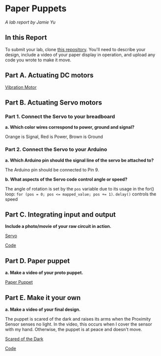 # Paper Puppets

*A lab report by Jamie Yu*

## In this Report

To submit your lab, clone [this repository](https://github.com/FAR-Lab/IDD-Fa18-Lab4). You'll need to describe your design, include a video of your paper display in operation, and upload any code you wrote to make it move.

## Part A. Actuating DC motors

[Vibration Motor](https://www.youtube.com/watch?v=8eO_NGx82ng)

## Part B. Actuating Servo motors

### Part 1. Connect the Servo to your breadboard

**a. Which color wires correspond to power, ground and signal?**

Orange is Signal, Red is Power, Brown is Ground

### Part 2. Connect the Servo to your Arduino

**a. Which Arduino pin should the signal line of the servo be attached to?**

The Arduino pin should be connected to Pin 9. 

**b. What aspects of the Servo code control angle or speed?**

The angle of rotation is set by the `pos` variable  due to its usage in the for() loop: `for (pos = 0; pos <= mapped_value; pos += 1)`. `delay()` controls the speed

## Part C. Integrating input and output

**Include a photo/movie of your raw circuit in action.**

[Servo](https://www.youtube.com/watch?v=WeX1r8tB9hI)

[Code](https://github.com/jamiekimyu/IDD-Fa18-Lab4/blob/master/servo.ino)

## Part D. Paper puppet

**a. Make a video of your proto puppet.**

[Paper Puppet](https://www.youtube.com/watch?v=7oSblCiLg_k)

## Part E. Make it your own

**a. Make a video of your final design.**

The puppet is scared of the dark and raises its arms when the Proximity Sensor senses no light. In the video, this occurs when I cover the sensor with my hand. Otherwise, the puppet is at peace and doesn't move. 

[Scared of the Dark](https://www.youtube.com/watch?v=eRiYjC2lUDo)

[Code](https://github.com/jamiekimyu/IDD-Fa18-Lab4/blob/master/scared_of_the_dark.ino)
 

